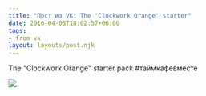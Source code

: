 ```yaml
---
title: "Пост из VK: The 'Clockwork Orange' starter"
date: 2016-04-05T18:02:57+06:00
tags:
- from vk
layout: layouts/post.njk
---
```

The "Clockwork Orange" starter pack
#таймкафевместе

![](https://sun1-15.userapi.com/gWRFT6krVumepp11uFGOz22ReyT9X5_YSr9kZA/POnyOKFJwqk.jpg)